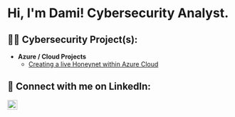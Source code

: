 <h1>Hi, I'm Dami! Cybersecurity Analyst. </h1>

<h2>👨‍💻 Cybersecurity Project(s):</h2>

- <b>Azure / Cloud Projects</b>
  - [Creating a live Honeynet within Azure Cloud](https://github.com/imadeda/Azure-Cloud-Soc)

<h2> 🤳 Connect with me on LinkedIn:</h2>

[<img align="left" alt="Dami | LinkedIn" width="22px" src="https://cdn.jsdelivr.net/npm/simple-icons@v3/icons/linkedin.svg" />][linkedin]

[linkedin]: https://www.linkedin.com/in/adewuyid/

